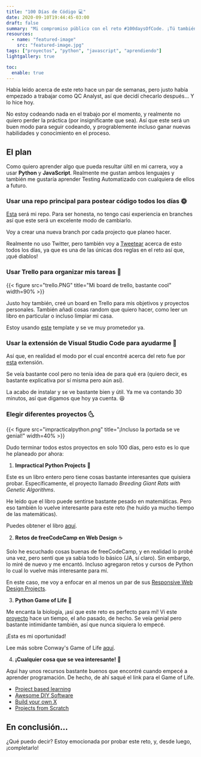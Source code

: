 ```yaml
---
title: "100 Días de Código 💻"
date: 2020-09-10T19:44:45-03:00
draft: false
summary: "Mi compromiso público con el reto #100daysOfCode. ¡Tú también deberías unirte!"
resources:
  - name: "featured-image"
    src: "featured-image.jpg"
tags: ["proyectos", "python", "javascript", "aprendiendo"]
lightgallery: true

toc:
  enable: true
---
```


Había leído acerca de este reto hace un par de semanas, pero justo había empezado a trabajar como QC Analyst, así que decidí checarlo después... Y lo hice hoy.

No estoy codeando nada en el trabajo por el momento, y realmente no quiero perder la práctica (por insignificante que sea). Así que este será un buen modo para seguir codeando, y prograblemente incluso ganar nuevas habilidades y conocimiento en el proceso.

## El plan

Como quiero aprender algo que pueda resultar últil en mi carrera, voy a usar **Python** y **JavaScript**. Realmente me gustan ambos lenguajes y también me gustaría aprender Testing Automatizado con cualquiera de ellos a futuro.

### Usar una repo principal para postear código todos los días 🌞

[Esta](https://github.com/Dracoptera/100daysOfCode) será mi repo. Para ser honesta, no tengo casi experiencia en branches así que este será un excelente modo de cambiarlo.

Voy a crear una nueva branch por cada projecto que planeo hacer.

Realmente no uso Twitter, pero también voy a [Tweetear](https://twitter.com/dracoptera) acerca de esto todos los días, ya que es una de las únicas dos reglas en el reto así que, ¡qué diablos!

### Usar Trello para organizar mis tareas 🌛

{{< figure src="trello.PNG" title="Mi board de trello, bastante cool" width=90% >}}

Justo hoy también, creé un board en Trello para mis objetivos y proyectos personales. También añadí cosas random que quiero hacer, como leer un libro en particular o incluso limpiar mi casa.

Estoy usando [este](https://trello.com/templates/productivity/getting-things-done---gtd-Ui72QWNI) template y se ve muy prometedor ya.

### Usar la extensión de Visual Studio Code para ayudarme 🌚

Así que, en realidad el modo por el cual encontré acerca del reto fue por [esta](https://marketplace.visualstudio.com/items?itemName=softwaredotcom.swdc-100-days-of-code#:~:text=The%20100%20Days%20of%20Code%20is%20a%20coding%20challenge%20created,day%20for%20100%20consecutive%20days.) extensión.

Se veía bastante cool pero no tenía idea de para qué era (quiero decir, es bastante explicativa por sí misma pero aún así).

La acabo de instalar y se ve bastante bien y útil. Ya me va contando 30 minutos, así que digamos que hoy ya cuenta. 😆

### Elegir diferentes proyectos 🌜

{{< figure src="impracticalpython.png" title="¡Incluso la portada se ve genial!" width=40% >}}

Dudo terminar todos estos proyectos en solo 100 días, pero esto es lo que he planeado por ahora:

1. **Impractical Python Projects** 🐍

Este es un libro entero pero tiene cosas bastante interesantes que quisiera probar. Específicamente, el proyecto llamado _Breeding Giant Rats with Genetic Algorithms_.

He leído que el libro puede sentirse bastante pesado en matemáticas. Pero eso también lo vuelve interesante para este reto (he huído ya mucho tiempo de las matemáticas).

Puedes obtener el libro [aquí](https://nostarch.com/impracticalpythonprojects).

2. **Retos de freeCodeCamp en Web Design** ☕

Solo he escuchado cosas buenas de freeCodeCamp, y en realidad lo probé una vez, pero sentí que ya sabía todo lo básico (JA, sí claro). Sin embargo, lo miré de nuevo y me encantó. Incluso agregaron retos y cursos de Python lo cual lo vuelve más interesante para mí.

En este caso, me voy a enfocar en al menos un par de sus [Responsive Web Design Projects](https://www.freecodecamp.org/learn).

3. **Python Game of Life** 🦠

Me encanta la biología, ¡así que este reto es perfecto para mí! Vi este [proyecto](https://robertheaton.com/2018/07/20/project-2-game-of-life/) hace un tiempo, el año pasado, de hecho. Se veía genial pero bastante intimidante también, así que nunca siquiera lo empecé.

¡Esta es mi oportunidad!

Lee más sobre Conway's Game of Life [aquí](https://en.wikipedia.org/wiki/Conway%27s_Game_of_Life).

4. **¡Cualquier cosa que se vea interesante!** 🎃

Aquí hay unos recursos bastante buenos que encontré cuando empecé a aprender programación. De hecho, de ahí saqué el link para el Game of Life.

- [Project based learning](https://github.com/tuvtran/project-based-learning)
- [Awesome DIY Software](https://github.com/cweagans/awesome-diy-software)
- [Build your own X](https://github.com/danistefanovic/build-your-own-x)
- [Projects from Scratch](https://github.com/AlgoryL/Projects-from-Scratch)

## En conclusión...

¿Qué puedo decir? Estoy emocionada por probar este reto, y, desde luego, ¡completarlo!
